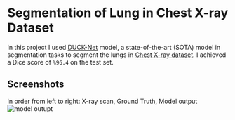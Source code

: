 # Segmentation of Lung in Chest X-ray Dataset
In this project I used [DUCK-Net](https://github.com/RazvanDu/DUCK-Net) model, a state-of-the-art (SOTA) model in segmentation tasks to segment the lungs in [Chest X-ray dataset](https://www.data-in-brief.com/article/S2352-3409(23)00725-4/fulltext). I achieved a Dice score of `%96.4` on the test set.

## Screenshots
In order from left to right: X-ray scan, Ground Truth, Model output
![model outupt](https://github.com/user-attachments/assets/67c44d65-bdcc-4a15-a4d4-c82fd279d107)

